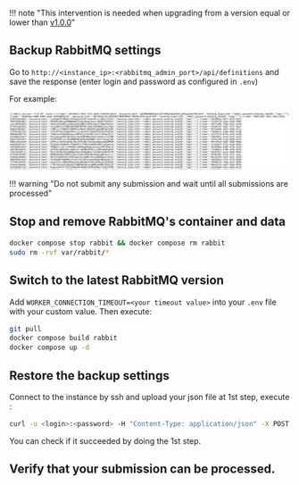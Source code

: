 !!! note "This intervention is needed when upgrading from a version equal or lower than [v1.0.0](https://github.com/codalab/codabench/releases/tag/v1.0.0)"

## Backup RabbitMQ settings
Go to `http://<instance_ip>:<rabbitmq_admin_port>/api/definitions`   and save the response (enter login and password as configured in `.env`)

For example:

![image](../../_attachments/72eb2b73-768d-4ee5-b42b-280ff2b63af3_17528513095488863.jpg)

!!! warning "Do not submit any submission and wait until all submissions are processed"

## Stop and remove RabbitMQ's container and data

```bash
docker compose stop rabbit && docker compose rm rabbit
sudo rm -rvf var/rabbit/*
```

## Switch to the latest RabbitMQ version

Add `WORKER_CONNECTION_TIMEOUT=<your timeout value>` into your `.env` file with your custom value. Then execute:

```bash
git pull
docker compose build rabbit
docker compose up -d
```

## Restore the backup settings
Connect to the instance by ssh and upload your json file at 1st step, execute :

```bash
curl -u <login>:<password> -H "Content-Type: application/json" -X POST -T <your definitions file>.json http://localhost:<rabbit_admin_port>/api/definitions
```

You can check if it succeeded by doing the 1st step.

## Verify that your submission can be processed.
